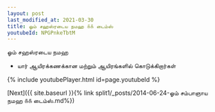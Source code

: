 ```yaml
---
layout: post
last_modified_at: 2021-03-30
title: ஓம் சஹஸ்ரடைய நமஹ ௧௧ டைம்ஸ்
youtubeId: NPGPnkeTbtM
---
```

 
 
 ஓம் சஹஸ்ரடைய நமஹ  
 
 -  யார் ஆயிரக்கணக்கான மற்றும் ஆயிரங்களில் கொடுக்கிறார்கள் 
 
  
 
  
 
 
 
 
 
 


{% include youtubePlayer.html id=page.youtubeId %}
 
[Next]({{ site.baseurl }}{% link  split1/_posts/2014-06-24-ஓம் சம்பாஞாய நமஹ ௧௧ டைம்ஸ்.md%})
 
